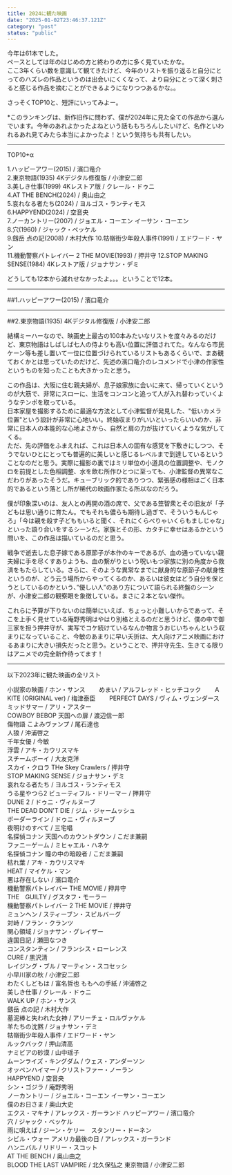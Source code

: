 ```yaml
---
title: 2024に観た映画
date: "2025-01-02T23:46:37.121Z"
category: "post"
status: "public"
---
```


今年は61本でした。  
ペースとしては年のはじめの方と終わりの方に多く見ていたかな。  
ここ3年くらい数を意識して観てきたけど、今年のリストを振り返ると自分にとってのハズレの作品というのは出会いにくくなって、より自分にとって深く刺さると感じる作品を摘むことができるようになりつつあるかな。。 

さっそくTOP10と、短評にいってみよー。

*このランキングは、新作旧作に問わず、僕が2024年に見た全ての作品から選んでいます。今年のあれよかったよねという話ももちろんしたいけど、名作といわれるあれ見てみたら本当によかったよ！という気持ちも共有したい。

------

TOP10+α

1.ハッピーアワー(2015) / 濱口竜介  
2.東京物語(1935) 4Kデジタル修復版 / 小津安二郎  
3.美しき仕事(1999) 4Kレストア版 / クレール・ドゥニ  
4.AT THE BENCH(2024) / 奥山由之  
5.哀れなる者たち(2024) / ヨルゴス・ランティモス  
6.HAPPYEND(2024) / 空音央  
7.ノーカントリー(2007) / ジョエル・コーエン イーサン・コーエン　  
8.穴(1960) / ジャック・ベッケル   
9.劔岳 点の記(2008) / 木村大作
10.牯嶺街少年殺人事件(1991) / エドワード・ヤン  
11.機動警察パトレイバー 2 THE MOVIE(1993) / 押井守
12.STOP MAKING SENSE(1984) 4Kレストア版 / ジョナサン・デミ  

どうしても12本から減れせなかったよ。。。ということで12本。

------

##1.ハッピーアワー(2015) / 濱口竜介  

------

##2.東京物語(1935) 4Kデジタル修復版 / 小津安二郎  
  
結構ミーハーなので、映画史上最古の100本みたいなリストを度々みるのだけど、東京物語はしばしば七人の侍よりも高い位置に評価されてた。なんなら市民ケーン等も差し置いて一位に位置づけられているリストもあるくらいで、まあ観ておくかとは思っていたのだけど、先述の濱口竜介のレコメンドで小津の作家性というものを知ったことも大きかったと思う。

この作品は、大阪に住む親夫婦が、息子娘家族に会いに来て、帰っていくというのが大筋で、非常にスローに、生活をコンコンと追って人が入れ替わっていくようなテンポを取っている。  
日本家屋を撮影するために最適な方法として小津監督が発見した、"低いカメラ位置"という設計が非常に心地いい。終始収まりがいいといったらいいのか、非常に日本人の本能的な心地よさから、自然と肩の力が抜けていくような気がしてくる。  
ただ、先の評価をふまえれば、これは日本人の固有な感覚を下敷きにしつつ、そうでないひとにとっても普遍的に美しいと感じるレベルまで到達しているということなのだと思う。実際に撮影の裏ではミリ単位の小道具の位置調整や、モノクロを前提とした色相調整、水を飲む所作ひとつに至っても、小津監督の異常なこだわりがあったそうだ。キューブリック的でありつつ、緊張感の様相はごく日本的であるという落とし所が稀代の映画作家たる所以なのだろう。

僕が印象深いのは、友人との再開の酒の席で、父である笠智衆とその旧友が「子どもは思い通りに育たん。でもそれも儂らも期待し過ぎで、そういうもんじゃろ」「今は親を殺す子どももいると聞く、それにくらべりゃいくらもましじゃな」といった語り合いをするシーンだ。家族とその形、カタチに幸せはあるかという問いを、この作品は描いているのだと思う。  

戦争で逝去した息子嫁である原節子が本作のキーであるが、血の通っていない親夫婦に手を尽くすありようも、血の繋がりという呪いもつ家族に別の角度から救済をもたらしている。さらに、そのような異常なまでに献身的な原節子の献身性というのが、どう云う場所からやってくるのか、あるいは彼女はどう自分を保とうとしているのかという、”優しい人”のあり方について語られる終盤のシーンが、小津安二郎の観察眼を象徴している。まさに２本とない傑作。

これらに予算が下りないのは簡単にいえば、ちょっと小難しいからであって、そこを上手く見せている庵野秀明はやはり別格とえるのだと思うけど、僕の中で御三家を担う押井守が、実写でコケ続けているなんか物言うおじいちゃんという収まりになっていること、今敏のあまりに早い夭折は、大人向けアニメ映画におけるあまりに大きい損失だったと思う。ということで、押井守先生、生きてる限りはアニメでの完全新作待ってます！

***

以下2023年に観た映画の全リスト  

小説家の映画 / ホン・サンス　　
めまい / アルフレッド・ヒッチコック　　
A KITE (ORIGINAL ver) / 梅津泰臣　　
PERFECT DAYS / ヴィム・ヴェンダース    
ミッドサマー / アリ・アスター    
COWBOY BEBOP 天国への扉 / 渡辺信一郎    
傷物語 こよみヴァンプ / 尾石達也  
人狼 / 沖浦啓之    
千年女優 / 今敏    
浮雲 / アキ・カウリスマキ    
スチームボーイ / 大友克洋    
スカイ・クロラ THe Skey Crawlers / 押井守    
STOP MAKING SENSE / ジョナサン・デミ    
哀れなる者たち / ヨルゴス・ランティモス   
うる星やつら2 ビューティフル・ドリーマー / 押井守    
DUNE 2 / ドゥニ・ヴィルヌーブ    
THE DEAD DON'T DIE / ジム・ジャームッシュ    
ボーダーライン / ドゥニ・ヴィルヌーブ    
夜明けのすべて / 三宅唱    
名探偵コナン 天国へのカウントダウン / こだま兼嗣    
ファニーゲーム / ミヒャエル・ハネケ    
名探偵コナン 瞳の中の暗殺者 / こだま兼嗣    
枯れ葉 / アキ・カウリスマキ    
HEAT / マイケル・マン    
悪は存在しない / 濱口竜介    
機動警察パトレイバー THE MOVIE / 押井守    
THE　GUILTY / グスタフ・モーラー    
機動警察パトレイバー 2 THE MOVIE / 押井守    
ミュンヘン / スティーブン・スピルバーグ    
対峙 / フラン・クランツ    
関心領域 / ジョナサン・グレイザー    
違国日記 / 瀬田なつき  
コンスタンティン / フランシス・ローレンス    
CURE / 黒沢清    
レイジング・ブル / マーティン・スコセッシ    
小早川家の秋 / 小津安二郎  
わたくしどもは / 富名哲也
ももへの手紙 / 沖浦啓之    
美しき仕事 / クレール・ドゥニ    
WALK UP / ホン・サンス    
劔岳 点の記 / 木村大作    
墓泥棒と失われた女神 / アリーチェ・ロルヴァケル    
羊たちの沈黙 / ジョナサン・デミ    
牯嶺街少年殺人事件 / エドワード・ヤン    
ルックバック / 押山清高    
ナミビアの砂漠 / 山中瑶子    
ムーンライズ・キングダム / ウェス・アンダーソン    
オッペンハイマー / クリストファー・ノーラン    
HAPPYEND / 空音央    
シン・ゴジラ / 庵野秀明    
ノーカントリー / ジョエル・コーエン イーサン・コーエン    
僕のお日さま / 奥山大史    
エクス・マキナ / アレックス・ガーランド
ハッピーアワー / 濱口竜介    
穴 / ジャック・ベッケル    
雨に唄えば / ジーン・ケリー　スタンリー・ドーネン    
シビル・ウォー アメリカ最後の日 / アレックス・ガーランド    
ハンニバル / リドリー・スコット    
AT THE BENCH / 奥山由之    
BLOOD THE LAST VAMPIRE / 北久保弘之
東京物語 / 小津安二郎    
